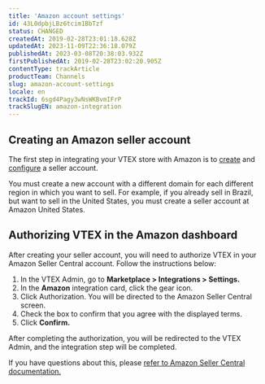 ```yaml
---
title: 'Amazon account settings'
id: 43L0dpbjLBz6tcim1BbTzf
status: CHANGED
createdAt: 2019-02-28T23:01:18.628Z
updatedAt: 2023-11-09T22:36:18.079Z
publishedAt: 2023-03-08T20:38:03.932Z
firstPublishedAt: 2019-02-28T23:02:20.905Z
contentType: trackArticle
productTeam: Channels
slug: amazon-account-settings
locale: en
trackId: 6sgd4Pagy3wNsWKBvmIFrP
trackSlugEN: amazon-integration
---
```


## Creating an Amazon seller account  

The first step in integrating your VTEX store with Amazon is to [create](https://sell.amazon.com/sell) and [configure](https://sellercentral.amazon.com.br/gp/help/external/201468450?language=en_US) a seller account.  

You must create a new account with a different domain for each different region in which you want to sell. For example, if you already sell in Brazil, but want to sell in the United States, you must create a seller account at Amazon United States.  

## Authorizing VTEX in the Amazon dashboard  

After creating your seller account, you will need to authorize VTEX in your Amazon Seller Central account. Follow the instructions below:  

1. In the VTEX Admin, go to __Marketplace > Integrations > Settings.__  
2. In the __Amazon__ integration card, click the gear icon.  
3. Click Authorization. You will be directed to the Amazon Seller Central screen.  
4. Check the box to confirm that you agree with the displayed terms.  
5. Click __Confirm.__  

After completing the authorization, you will be redirected to the VTEX Admin, and the integration step will be completed.  

<div class="alert alert-info">
If you have questions about this, please <a href="https://sellercentral.amazon.com/learn/courses?ref_=su_course_accordion&moduleId=1f61fcd3[…]-ed90359ff166&modLanguage=Portuguese&videoPlayer=youtube">refer to Amazon Seller Central documentation.</a>
</div>
